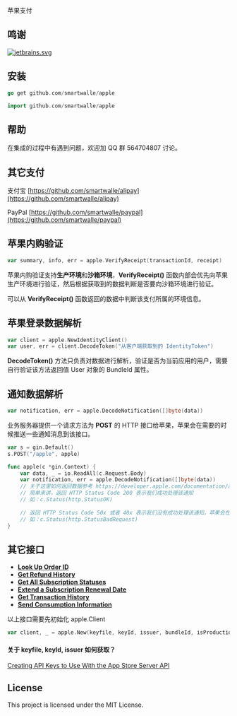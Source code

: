 苹果支付

## 鸣谢

[![jetbrains.svg](jetbrains.svg)](https://www.jetbrains.com/?from=AliPay%20SDK%20for%20Go)

## 安装

```go
go get github.com/smartwalle/apple
```

```go
import github.com/smartwalle/apple
```

## 帮助

在集成的过程中有遇到问题，欢迎加 QQ 群 564704807 讨论。

## 其它支付

支付宝 [https://github.com/smartwalle/alipay](https://github.com/smartwalle/alipay)

PayPal [https://github.com/smartwalle/paypal](https://github.com/smartwalle/paypal)

## 苹果内购验证

```go
var summary, info, err = apple.VerifyReceipt(transactionId, receipt)
```

苹果内购验证支持**生产环境**和**沙箱环境**，**VerifyReceipt()** 函数内部会优先向苹果生产环境进行验证，然后根据获取到的数据判断是否要向沙箱环境进行验证。

可以从 **VerifyReceipt()** 函数返回的数据中判断该支付所属的环境信息。

## 苹果登录数据解析

```go
var client = apple.NewIdentityClient()
var user, err = client.DecodeToken("从客户端获取到的 IdentityToken")
```

**DecodeToken()** 方法只负责对数据进行解析，验证是否为当前应用的用户，需要自行验证该方法返回值 User 对象的 BundleId 属性。

## 通知数据解析

```go
var notification, err = apple.DecodeNotification([]byte(data))
```

业务服务器提供一个请求方法为 **POST** 的 HTTP 接口给苹果，苹果会在需要的时候推送一些通知消息到该接口。

```go
var s = gin.Default()
s.POST("/apple", apple)

func apple(c *gin.Context) {
    var data, _ = io.ReadAll(c.Request.Body)
    var notification, err = apple.DecodeNotification([]byte(data)) 
    // 关于这里如何返回数据参考 https://developer.apple.com/documentation/appstoreservernotifications/responding_to_app_store_server_notifications
    // 简单来讲，返回 HTTP Status Code 200 表示我们成功处理该通知
    // 如：c.Status(http.StatusOK)
	
    // 返回 HTTP Status Code 50x 或者 40x 表示我们没有成功处理该通知，苹果会在一定时间后重新推送该通知
    // 如：c.Status(http.StatusBadRequest)
}

```

## 其它接口

* **[Look Up Order ID](https://developer.apple.com/documentation/appstoreserverapi/look_up_order_id)**
* **[Get Refund History](https://developer.apple.com/documentation/appstoreserverapi/get_refund_history)**
* **[Get All Subscription Statuses](https://developer.apple.com/documentation/appstoreserverapi/get_all_subscription_statuses)**
* **[Extend a Subscription Renewal Date](https://developer.apple.com/documentation/appstoreserverapi/extend_a_subscription_renewal_date)**
* **[Get Transaction History](https://developer.apple.com/documentation/appstoreserverapi/get_transaction_history)**
* **[Send Consumption Information](https://developer.apple.com/documentation/appstoreserverapi/send_consumption_information)**

以上接口需要先初始化 apple.Client

```go
var client, _ = apple.New(keyfile, keyId, issuer, bundleId, isProduction)
```
#### 关于 keyfile, keyId, issuer 如何获取？

[Creating API Keys to Use With the App Store Server API
](https://developer.apple.com/documentation/appstoreserverapi/creating_api_keys_to_use_with_the_app_store_server_api)

## License

This project is licensed under the MIT License.
